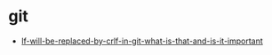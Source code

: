# git

- [lf-will-be-replaced-by-crlf-in-git-what-is-that-and-is-it-important](http://stackoverflow.com/questions/5834014/lf-will-be-replaced-by-crlf-in-git-what-is-that-and-is-it-important)
